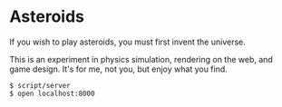 # Asteroids

If you wish to play asteroids, you must first invent the universe.

This is an experiment in physics simulation, rendering on the web, and game
design. It's for me, not you, but enjoy what you find.

```
$ script/server
$ open localhost:8000
```
